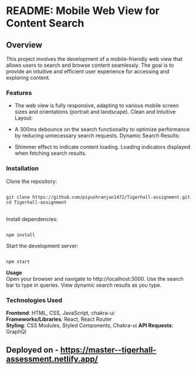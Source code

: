 # README: Mobile Web View for Content Search
## Overview
This project involves the development of a mobile-friendly web view that allows users to search and browse content seamlessly. The goal is to provide an intuitive and efficient user experience for accessing and exploring content.

### Features
 * The web view is fully responsive, adapting to various mobile screen sizes and orientations (portrait and landscape).
Clean and Intuitive Layout:

* A 300ms debounce on the search functionality to optimize performance by reducing unnecessary search requests.
Dynamic Search Results:

* Shimmer effect to indicate content loading. Loading indicators displayed when fetching search results.

### Installation
Clone the repository:
<pre><code>
git clone https://github.com/piyushranjan1472/Tigerhall-assignment.git
cd Tigerhall-assignment
</code>
</pre>
Install dependencies:
<pre><code>
npm install
</code></pre>
Start the development server:
<pre><code>
npm start
</code></pre>
**Usage**<br/>
Open your browser and navigate to http://localhost:3000.
Use the search bar to type in queries.
View dynamic search results as you type.

### Technologies Used
**Frontend**: HTML, CSS, JavaScript, chakra-ui<br/>
**Frameworks/Libraries**: React, React Router<br/>
**Styling**: CSS Modules, Styled Components, Chakra-ui
**API Requests**: GraphQl

## Deployed on - https://master--tigerhall-assessment.netlify.app/



